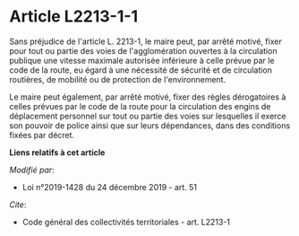 # Article L2213-1-1

Sans préjudice de l'article L. 2213-1, le maire peut, par arrêté motivé, fixer pour tout ou partie des voies de
l'agglomération ouvertes à la circulation publique une vitesse maximale autorisée inférieure à celle prévue par le code de la
route, eu égard à une nécessité de sécurité et de circulation routières, de mobilité ou de protection de l'environnement.

Le maire peut également, par arrêté motivé, fixer des règles dérogatoires à celles prévues par le code de la route pour la
circulation des engins de déplacement personnel sur tout ou partie des voies sur lesquelles il exerce son pouvoir de police
ainsi que sur leurs dépendances, dans des conditions fixées par décret.

**Liens relatifs à cet article**

_Modifié par_:

  - Loi n°2019-1428 du 24 décembre 2019 - art. 51

_Cite_:

  - Code général des collectivités territoriales - art. L2213-1
